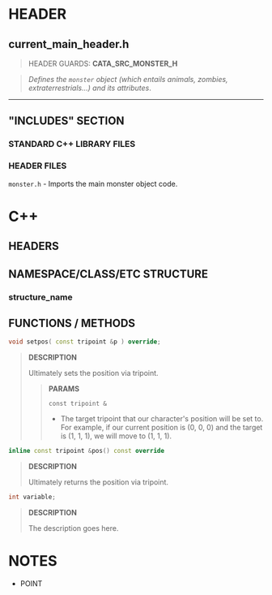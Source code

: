 # HEADER
## current_main_header.h
> HEADER GUARDS: **CATA_SRC_MONSTER_H**

> *Defines the `monster` object (which entails animals, zombies, extraterrestrials...) and its attributes*.
---
## "INCLUDES" SECTION
### STANDARD C++ LIBRARY FILES
### HEADER FILES
`monster.h` - Imports the main monster object code.

# C++
## HEADERS

## NAMESPACE/CLASS/ETC STRUCTURE
### structure_name

## FUNCTIONS / METHODS
```c++
void setpos( const tripoint &p ) override;
```
> **DESCRIPTION**
>
> Ultimately sets the position via tripoint.
>> **PARAMS**
>>
>> `const tripoint &`
>> - The target tripoint that our character's position will be set to. For example, if our current position is (0, 0, 0) and the target is (1, 1, 1), we will move to (1, 1, 1).

```c++
inline const tripoint &pos() const override
```
> **DESCRIPTION**
>
> Ultimately returns the position via tripoint.

```c++
int variable;
```
> **DESCRIPTION**
>
> The description goes here.

# NOTES
- POINT